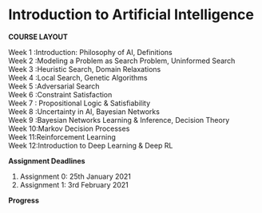 # Introduction to Artificial Intelligence
**COURSE LAYOUT**

Week 1  :Introduction: Philosophy of AI, Definitions \
Week 2  :Modeling a Problem as Search Problem, Uninformed Search\
Week 3 :Heuristic Search, Domain Relaxations\
Week 4  :Local Search, Genetic Algorithms\
Week 5  :Adversarial Search\
Week 6  :Constraint Satisfaction\
Week 7  : Propositional Logic & Satisfiability\
Week 8  :Uncertainty in AI, Bayesian Networks\
Week 9  :Bayesian Networks Learning & Inference, Decision Theory\
Week 10:Markov Decision Processes\
Week 11:Reinforcement Learning\
Week 12:Introduction to Deep Learning & Deep RL

**Assignment Deadlines**

1. Assignment 0: 25th January 2021
2. Assignment 1: 3rd February 2021


**Progress**